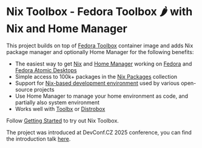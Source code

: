 # Nix Toolbox - Fedora Toolbox 🌶️ with Nix and Home Manager

This project builds on top of [Fedora Toolbox](https://docs.fedoraproject.org/en-US/fedora-silverblue/toolbox/) container image and adds Nix package manager and optionally Home Manager for the following benefits:

* The easiest way to get [Nix](https://nixos.org/learn/) and [Home Manager](https://nix-community.github.io/home-manager/) working on [Fedora](https://fedoraproject.org) and [Fedora Atomic Desktops](https://fedoraproject.org/atomic-desktops/)
* Simple access to 100k+ packages in the [Nix Packages](https://search.nixos.org/packages) collection
* Support for [Nix-based development environment](https://nixos-and-flakes.thiscute.world/development/intro) used by various open-source projects
* Use Home Manager to manage your home environment as code, and partially also system environment
* Works well with [Toolbx](https://containertoolbx.org) or [Distrobox](https://distrobox.it)

Follow [Getting Started](https://thrix.github.io/nix-toolbox/getting-started) to try out Nix Toolbox.

The project was introduced at DevConf.CZ 2025 conference, you can find the introduction talk [here](https://pretalx.devconf.info/devconf-cz-2025/talk/G9JURJ/).
